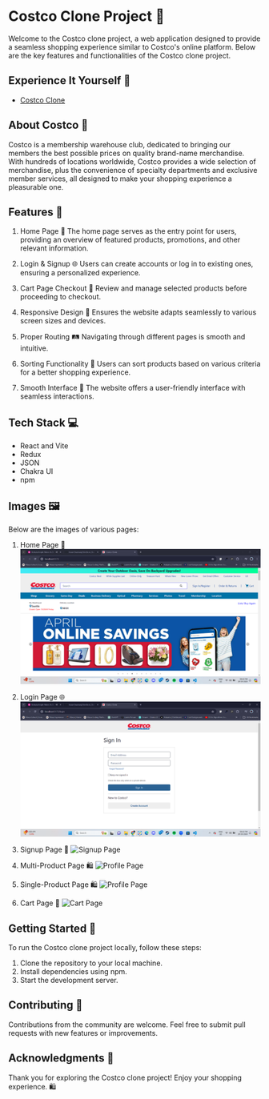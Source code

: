 # Costco Clone Project 🛒

Welcome to the Costco clone project, a web application designed to provide a seamless shopping experience similar to Costco's online platform. Below are the key features and functionalities of the Costco clone project.

## Experience It Yourself 🔗
- [Costco Clone](https://costco-clone.com)

## About Costco 🏪
Costco is a membership warehouse club, dedicated to bringing our members the best possible prices on quality brand-name merchandise. With hundreds of locations worldwide, Costco provides a wide selection of merchandise, plus the convenience of specialty departments and exclusive member services, all designed to make your shopping experience a pleasurable one.


## Features 🚀
1. Home Page 🏡
   The home page serves as the entry point for users, providing an overview of featured products, promotions, and other relevant information.

2. Login & Signup 🌐
   Users can create accounts or log in to existing ones, ensuring a personalized experience.

3. Cart Page Checkout 🛒
   Review and manage selected products before proceeding to checkout.

4. Responsive Design 📱
   Ensures the website adapts seamlessly to various screen sizes and devices.

5. Proper Routing 🛤️
   Navigating through different pages is smooth and intuitive.

6. Sorting Functionality 🔄
   Users can sort products based on various criteria for a better shopping experience.

7. Smooth Interface 🌟
   The website offers a user-friendly interface with seamless interactions.

## Tech Stack 💻
- React and Vite
- Redux
- JSON
- Chakra UI
- npm

## Images 🖼️
Below are the images of various pages:

1. Home Page 🏡
   ![Home Page](https://github.com/KaranChauhanji/Costco-Clone/blob/main/src/assets/Home.png)

2. Login Page 🌐
   ![Login Page](https://github.com/KaranChauhanji/Costco-Clone/blob/main/src/assets/Login.png)

3. Signup Page 📝
   ![Signup Page](link_to_signuppage_image)

4. Multi-Product Page 🛍️
   ![Profile Page](link_to_profilepage_image)

5. Single-Product Page 🛍️
   ![Profile Page](link_to_profilepage_image)

6. Cart Page 🛒
   ![Cart Page](link_to_cartpage_image)

## Getting Started 🚀
To run the Costco clone project locally, follow these steps:
1. Clone the repository to your local machine.
2. Install dependencies using npm.
3. Start the development server.

## Contributing 🤝
Contributions from the community are welcome. Feel free to submit pull requests with new features or improvements.

## Acknowledgments 🙏
Thank you for exploring the Costco clone project! Enjoy your shopping experience. 🛍️





